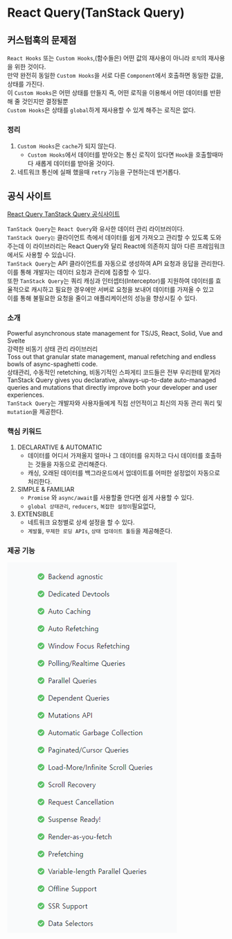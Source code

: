 # React Query(TanStack Query)  
  
## 커스텀훅의 문제점
`React Hooks` 또는 `Custom Hooks`,(함수들은) 어떤 값의 재사용이 아니라 `로직`의 재사용을 위한 것이다.  
만약 완전히 동일한 `Custom Hooks`을 서로 다른 `Component`에서 호출하면 동일한 값을, 상태를 가진다.  
이 `Custom Hooks`은 어떤 상태를 만들지 즉, 어떤 로직을 이용해서 어떤 데이터를 반환해 줄 것인지만 결정될뿐  
`Custom Hooks`은 상태를 `global`하게 재사용할 수 있게 해주는 로직은 없다.  
  

### 정리
1. `Custom Hooks`은 `cache`가 되지 않는다.
   * `Custom Hooks`에서 데이터를 받아오는 통신 로직이 있다면 `Hook`을 호출할때마다 새롭게 데이터를 받아올 것이다.
2. 네트워크 통신에 실패 했을때 `retry` 기능을 구현하는데 번거롭다.
  
## 공식 사이트
[React Query TanStack Query 공식사이트](https://tanstack.com/query/v3/)  

`TanStack Query`는 `React Query`와 유사한 데이터 관리 라이브러이다.  
`TanStack Query는` 클라이언트 측에서 데이터를 쉽게 가져오고 관리할 수 있도록 도와주는데 이 라이브러리는 React Query와 달리 React에 의존하지 않아 다른 프레임워크에서도 사용할 수 있습니다.  
`TanStack Query`는 API 클라이언트를 자동으로 생성하여 API 요청과 응답을 관리한다. 이를 통해 개발자는 데이터 요청과 관리에 집중할 수 있다.  
또한 `TanStack Query`는 쿼리 캐싱과 인터셉터(Interceptor)를 지원하여 데이터를 효율적으로 캐시하고 필요한 경우에만 서버로 요청을 보내어 데이터를 가져올 수 있고    
이를 통해 불필요한 요청을 줄이고 애플리케이션의 성능을 향상시킬 수 있다.  

### 소개
Powerful asynchronous state management for TS/JS, React, Solid, Vue and Svelte  
강력한 비동기 상태 관리 라이브러리  
Toss out that granular state management, manual refetching and endless bowls of async-spaghetti code.  
상태관리, 수동적인 retetching, 비동기적인 스파게티 코드들은 전부 우리한테 맡겨라  
TanStack Query gives you declarative, always-up-to-date auto-managed queries and mutations that directly improve both your developer and user experiences.  
`TanStack Query`는 개발자와 사용자들에게 직접 선언적이고 최신의 자동 관리 쿼리 및 `mutation`을 제공한다.  
  
### 핵심 키워드
1. DECLARATIVE & AUTOMATIC
   * 데이터를 어디서 가져올지 얼마나 그 데이터를 유지하고 다시 데이터를 호출하는 것들을 자동으로 관리해준다.
   * 캐싱,  오래된 데이터를 백그라운드에서 업데이트를 어떠한 설정없이 자동으로 처리한다.
2. SIMPLE & FAMILIAR
   * `Promise` 와 `async/await`를 사용할줄 안다면 쉽게 사용할 수 있다.
   * `global 상태관리`, `reducers`, `복잡한 설정이`필요없다, 
3. EXTENSIBLE
   * 네트워크 요청별로 상세 설정을 할 수 있다.
   * `계발툴`, `무제한 로딩 APIs`, `상태 업데이트 툴등`을 제공해준다.  
### 제공 기능
![query.png](../memo/1.query.png)
